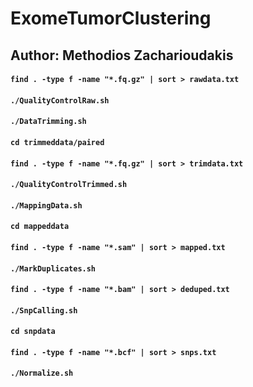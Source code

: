 # ExomeTumorClustering
## Author: Methodios Zacharioudakis
#### `find . -type f -name "*.fq.gz" | sort > rawdata.txt`
#### `./QualityControlRaw.sh`
#### `./DataTrimming.sh`
#### `cd trimmeddata/paired`
#### `find . -type f -name "*.fq.gz" | sort > trimdata.txt`
#### `./QualityControlTrimmed.sh`
#### `./MappingData.sh`
#### `cd mappeddata`
#### `find . -type f -name "*.sam" | sort > mapped.txt`
#### `./MarkDuplicates.sh`
#### `find . -type f -name "*.bam" | sort > deduped.txt`
#### `./SnpCalling.sh`
#### `cd snpdata`
#### `find . -type f -name "*.bcf" | sort > snps.txt`
#### `./Normalize.sh`
